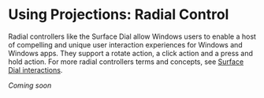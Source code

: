 # Using Projections: Radial Control

Radial controllers like the Surface Dial allow Windows users to enable a host of compelling and unique user interaction experiences for Windows and Windows apps. They support a rotate action, a click action and a press and hold action. For more radial controllers terms and concepts, see [Surface Dial interactions](https://msdn.microsoft.com/en-us/windows/uwp/input-and-devices/windows-wheel-interactions).

*Coming soon*
